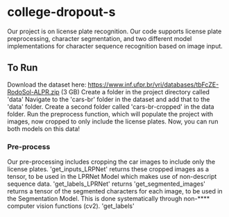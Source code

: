 # college-dropout-s
Our project is on license plate recognition. Our code supports license plate preprocessing, character segmentation, and two different model implementations for character sequence recognition based on image input.

## To Run
Download the dataset here: https://www.inf.ufpr.br/vri/databases/tbFcZE-RodoSol-ALPR.zip (3 GB)
Create a folder in the project directory called 'data'
Navigate to the 'cars-br' folder in the dataset and add that to the 'data' folder.
Create a second folder called 'cars-br-cropped' in the data folder.
Run the preprocess function, which will populate the project with images, now cropped to only include the license plates.
Now, you can run both models on this data!

### Pre-process
Our pre-processing includes cropping the car images to include only the license plates. 
'get_inputs_LRPNet' returns these cropped images as a tensor, to be used in the LPRNet Model which makes use of non-descript sequence data. 
'get_labels_LPRNet' returns 
'get_segmented_images' returns a tensor of the segmented characters for each image, to be used in the Segmentation Model. This is done systematically through non-**** computer vision functions (cv2).
'get_labels'
